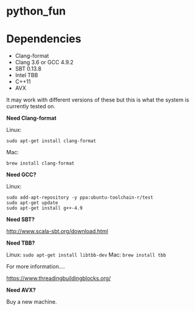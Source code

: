 # python_fun

# Dependencies

* Clang-format
* Clang 3.6 or GCC 4.9.2
* SBT 0.13.8
* Intel TBB
* C++11
* AVX

It may work with different versions of these but this is what the system is currently tested on.

**Need Clang-format**

Linux:
```
sudo apt-get install clang-format
```
Mac:
```
brew install clang-format
```

**Need GCC?**

Linux:
```
sudo add-apt-repository -y ppa:ubuntu-toolchain-r/test  
sudo apt-get update
sudo apt-get install g++-4.9
```

**Need SBT?**

http://www.scala-sbt.org/download.html

**Need TBB?**

Linux: `sudo apt-get install libtbb-dev`
Mac: `brew install tbb`

For more information....

https://www.threadingbuildingblocks.org/

**Need AVX?**

Buy a new machine.
